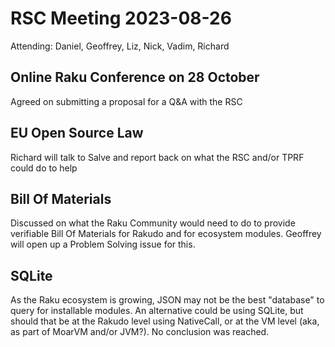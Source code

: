 # RSC Meeting 2023-08-26

Attending: Daniel, Geoffrey, Liz, Nick, Vadim, Richard

## Online Raku Conference on 28 October

Agreed on submitting a proposal for a Q&A with the RSC

## EU Open Source Law

Richard will talk to Salve and report back on what the RSC and/or TPRF could do to help

## Bill Of Materials

Discussed on what the Raku Community would need to do to provide verifiable Bill Of Materials for Rakudo and for ecosystem modules.  Geoffrey will open up a Problem Solving issue for this.

## SQLite

As the Raku ecosystem is growing, JSON may not be the best "database" to query for installable modules.  An alternative could be using SQLite, but should that be at the Rakudo level using NativeCall, or at the VM level (aka, as part of MoarVM and/or JVM?).  No conclusion was reached.
